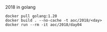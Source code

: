 2018 in golang

```
docker pull golang:1.20
docker build . --no-cache -t aoc/2018/<day>
docker run --rm -it aoc/2018/day04
```